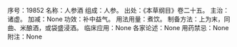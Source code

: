 序号：19852
名称：人参酒
组成：人参。
出处：《本草纲目》卷二十五。
主治：诸虚。
加减：None
功效：补中益气。
用法用量：煮饮。
制备方法：上为末，同曲、米酿酒，或袋盛浸酒。
临床应用：None
各家论述：None
用药禁忌：None
附注：None
